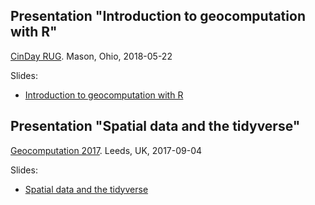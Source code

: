 ## Presentation "Introduction to geocomputation with R"
[CinDay RUG](https://www.meetup.com/CinDay-RUG/). Mason, Ohio, 2018-05-22

Slides:

- [Introduction to geocomputation with R](geocompr_cinday.html)

## Presentation "Spatial data and the tidyverse"
[Geocomputation 2017](http://www.geocomputation.org/2017). Leeds, UK, 2017-09-04

Slides:

- [Spatial data and the tidyverse](spatial-tidyverse.html)
